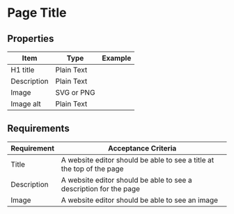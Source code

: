 # Page Title

## Properties
| Item        | Type       | Example | 
|-------------|------------|---------|
| H1 title    | Plain Text |         |
| Description | Plain Text |         |
| Image       | SVG or PNG |         |
| Image alt   | Plain Text |         |

## Requirements
| Requirement | Acceptance Criteria                                                   |
|-------------|-----------------------------------------------------------------------|
| Title       | A website editor should be able to see a title at the top of the page |
| Description | A website editor should be able to see a description for the page     |
| Image       | A website editor should be able to see an image                       |
